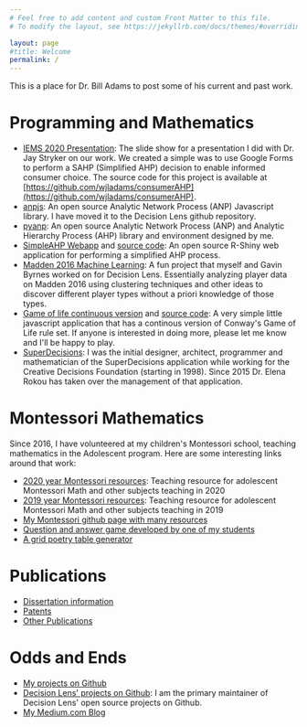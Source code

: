 ```yaml
---
# Feel free to add content and custom Front Matter to this file.
# To modify the layout, see https://jekyllrb.com/docs/themes/#overriding-theme-defaults

layout: page
#title: Welcome
permalink: /
---
```


This is a place for Dr. Bill Adams to post some of his current and past work.

# Programming and Mathematics

* [IEMS 2020 Presentation](https://docs.google.com/presentation/d/19zulPh_QdwaHdRv5U4aD0uXVW3eGf2PzCrObfx31RhM/edit?usp=sharing): The slide show for a presentation I did with Dr. Jay Stryker on our work.  We created a simple
was to use Google Forms to perform a SAHP (Simplified AHP) decision to enable informed consumer choice.  The source
code for this project is available at [https://github.com/wjladams/consumerAHP](https://github.com/wjladams/consumerAHP).
* [anpjs](https://github.com/dlens/anpjs): An open source Analytic Network Process (ANP) Javascript library. I have moved it to the Decision Lens github repository.
* [pyanp](https://github.com/wjladams/pyanp): An open source Analytic Network Process (ANP)
and Analytic Hierarchy Process (AHP) library and environment designed by me.
* [SimpleAHP Webapp](https://wjladams.shinyapps.io/simpleahp) and [source code](https://github.com/wjladams/simpleahp): An open source R-Shiny web application for performing a simplified AHP
process.
* [Madden 2016 Machine Learning](https://github.com/dlens/MaddenClustering): A fun project that myself and Gavin Byrnes worked on for Decision Lens.  Essentially analyzing player data on Madden 2016 using clustering techniques and other ideas to discover different player types without a priori knowledge of those types.
* [Game of life continuous version](https://wjladams.github.io/golcontinuous/jsgolcont/main.html) and [source code](https://github.com/wjladams/golcontinuous): A very simple little javascript application that has a continous version of Conway's Game of Life rule set.  If anyone is interested in doing more, please let me know and I'll be happy to play.
* [SuperDecisions](http://superdecisions.com): I was the initial designer, architect, programmer and mathematician of the SuperDecisions application while working for the Creative Decisions Foundation (starting in 1998).  Since 2015 Dr. Elena Rokou has taken over the management of that application.

# Montessori Mathematics
Since 2016, I have volunteered at my children's Montessori school, teaching
mathematics in the Adolescent program.  Here are some interesting links around
that work:

* [2020 year Montessori resources](https://bamath.org/casa/2020): Teaching resource for adolescent Montessori Math and other subjects teaching in 2020
* [2019 year Montessori resources](https://bamath.org/casa/2019): Teaching resource for adolescent Montessori Math and other subjects teaching in 2019
* [My Montessori github page with many resources](https://github.com/wjladams/montessori)
* [Question and answer game developed by one of my students](https://aiden0709.github.io/MathGame/game.html)
* [A grid poetry table generator](https://wjladams.github.io/montessori/html/grid-poetry.html)

# Publications

* [Dissertation information](/pubs#dissertation)
* [Patents](/pubs#patents)
* [Other Publications](/pubs#other)

# Odds and Ends

* [My projects on Github](https://github.com/wjladams)
* [Decision Lens' projects on Github](https://github.com/dlens): I am the primary maintainer of Decision Lens' open source projects on Github.
* [My Medium.com Blog](https://medium.com/@wjladams)
